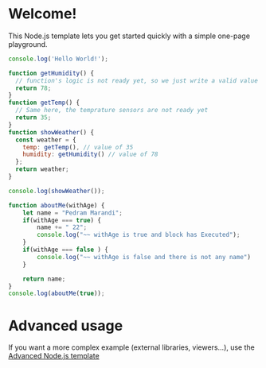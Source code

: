 # Welcome!

This Node.js template lets you get started quickly with a simple one-page playground.

```javascript runnable
console.log('Hello World!');
```

```javascript runnable
function getHumidity() {
  // function's logic is not ready yet, so we just write a valid value
  return 78;
}
function getTemp() {
  // Same here, the temprature sensors are not ready yet
  return 35;
}
function showWeather() {
  const weather = {
    temp: getTemp(), // value of 35
    humidity: getHumidity() // value of 78
  };
  return weather;
}

console.log(showWeather());
```

```javascript runnable
function aboutMe(withAge) {
    let name = "Pedram Marandi";
    if(withAge === true) {
        name += " 22";
        console.log("~~ withAge is true and block has Executed");
    }
    if(withAge === false ) {
        console.log("~~ withAge is false and there is not any name")
    }

    return name;
}
console.log(aboutMe(true));
```

# Advanced usage

If you want a more complex example (external libraries, viewers...), use the [Advanced Node.js template](https://tech.io/select-repo/442)
